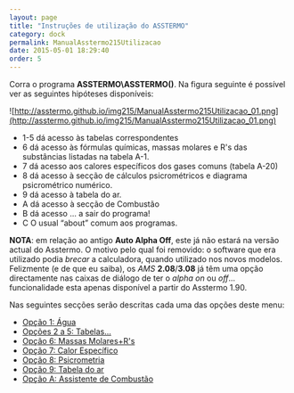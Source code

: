 ```yaml
---
layout: page
title: "Instruções de utilização do ASSTERMO"
category: dock
permalink: ManualAsstermo215Utilizacao
date: 2015-05-01 18:29:40
order: 5
---
```


Corra o programa **ASSTERMO\ASSTERMO()**. Na figura seguinte é possível ver as seguintes hipóteses disponíveis:

![http://asstermo.github.io/img215/ManualAsstermo215Utilizacao_01.png](http://asstermo.github.io/img215/ManualAsstermo215Utilizacao_01.png)

  * 1-5 dá acesso às tabelas correspondentes
  * 6 dá acesso às fórmulas químicas, massas molares e R's das substâncias listadas na tabela A-1.
  * 7 dá acesso aos calores específicos dos gases comuns (tabela A-20)
  * 8 dá acesso à secção de cálculos psicrométricos e diagrama psicrométrico numérico.
  * 9 dá acesso à tabela do ar.
  * A dá acesso à secção de Combustão
  * B dá acesso ... a sair do programa!
  * C O usual “about” comum aos programas.

**NOTA**: em relação ao antigo **Auto Alpha Off**, este já não estará na versão actual do Asstermo. O motivo pelo qual foi removido: o software que era utilizado podia _brecar_ a calculadora, quando utilizado nos novos modelos. Felizmente (e de que eu saiba), os _AMS_ **2.08**/**3.08** já têm uma opção directamente nas caixas de diálogo de ter o _alpha on_ ou _off_... funcionalidade esta apenas disponível a partir do Asstermo 1.90.

Nas seguintes secções serão descritas cada uma das opções deste menu:

  * [Opção 1: Água](/ManualAsstermo215Agua)
  * [Opções 2 a 5: Tabelas...](/ManualAsstermo215OutrosFluidos)
  * [Opção 6: Massas Molares+R's](/ManualAsstermo215MassasMolares)
  * [Opção 7: Calor Específico](/ManualAsstermo215CalorEspecifico)
  * [Opção 8: Psicrometria](/ManualAsstermo215Psicrometria)
  * [Opção 9: Tabela do ar](/ManualAsstermo215Ar)
  * [Opção A: Assistente de Combustão](/ManualAsstermo215Combustao)
